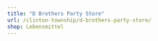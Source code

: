 ```yaml
---
title: "D Brothers Party Store"
url: /clinton-township/d-brothers-party-store/
shop: Lebensmittel
---
```

